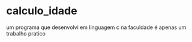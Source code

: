 # calculo_idade
um programa que desenvolvi em linguagem c na faculdade é apenas um trabalho pratico

